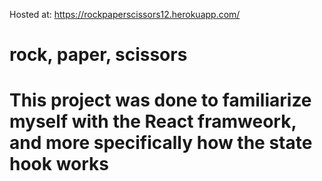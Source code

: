 Hosted at: https://rockpaperscissors12.herokuapp.com/
<h1> rock, paper, scissors<h1>
  <p>This project was done to familiarize myself with the React framweork, and more specifically 
  how the state hook works </p>
 
